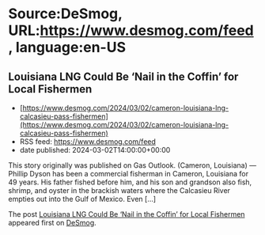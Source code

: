 # Source:DeSmog, URL:https://www.desmog.com/feed, language:en-US

## Louisiana LNG Could Be ‘Nail in the Coffin’ for Local Fishermen
 - [https://www.desmog.com/2024/03/02/cameron-louisiana-lng-calcasieu-pass-fishermen](https://www.desmog.com/2024/03/02/cameron-louisiana-lng-calcasieu-pass-fishermen)
 - RSS feed: https://www.desmog.com/feed
 - date published: 2024-03-02T14:00:00+00:00

<p>This story originally was published on Gas Outlook. (Cameron, Louisiana) — Phillip Dyson has been a commercial fisherman in Cameron, Louisiana for 49 years. His father fished before him, and his son and grandson also fish, shrimp, and oyster in the brackish waters where the Calcasieu River empties out into the Gulf of Mexico. Even [&#8230;]</p>
<p>The post <a href="https://www.desmog.com/2024/03/02/cameron-louisiana-lng-calcasieu-pass-fishermen/">Louisiana LNG Could Be &#8216;Nail in the Coffin&#8217; for Local Fishermen</a> appeared first on <a href="https://www.desmog.com">DeSmog</a>.</p>

